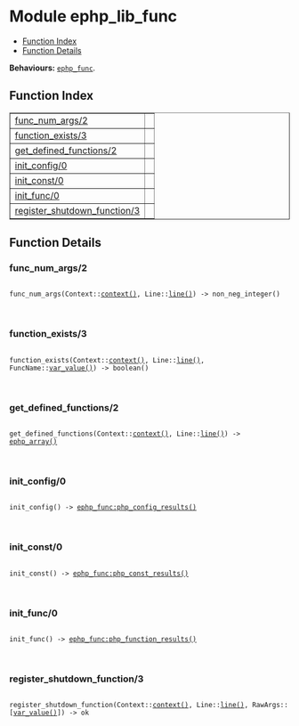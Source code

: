 

# Module ephp_lib_func #
* [Function Index](#index)
* [Function Details](#functions)

__Behaviours:__ [`ephp_func`](ephp_func.md).

<a name="index"></a>

## Function Index ##


<table width="100%" border="1" cellspacing="0" cellpadding="2" summary="function index"><tr><td valign="top"><a href="#func_num_args-2">func_num_args/2</a></td><td></td></tr><tr><td valign="top"><a href="#function_exists-3">function_exists/3</a></td><td></td></tr><tr><td valign="top"><a href="#get_defined_functions-2">get_defined_functions/2</a></td><td></td></tr><tr><td valign="top"><a href="#init_config-0">init_config/0</a></td><td></td></tr><tr><td valign="top"><a href="#init_const-0">init_const/0</a></td><td></td></tr><tr><td valign="top"><a href="#init_func-0">init_func/0</a></td><td></td></tr><tr><td valign="top"><a href="#register_shutdown_function-3">register_shutdown_function/3</a></td><td></td></tr></table>


<a name="functions"></a>

## Function Details ##

<a name="func_num_args-2"></a>

### func_num_args/2 ###

<pre><code>
func_num_args(Context::<a href="#type-context">context()</a>, Line::<a href="#type-line">line()</a>) -&gt; non_neg_integer()
</code></pre>
<br />

<a name="function_exists-3"></a>

### function_exists/3 ###

<pre><code>
function_exists(Context::<a href="#type-context">context()</a>, Line::<a href="#type-line">line()</a>, FuncName::<a href="#type-var_value">var_value()</a>) -&gt; boolean()
</code></pre>
<br />

<a name="get_defined_functions-2"></a>

### get_defined_functions/2 ###

<pre><code>
get_defined_functions(Context::<a href="#type-context">context()</a>, Line::<a href="#type-line">line()</a>) -&gt; <a href="#type-ephp_array">ephp_array()</a>
</code></pre>
<br />

<a name="init_config-0"></a>

### init_config/0 ###

<pre><code>
init_config() -&gt; <a href="ephp_func.md#type-php_config_results">ephp_func:php_config_results()</a>
</code></pre>
<br />

<a name="init_const-0"></a>

### init_const/0 ###

<pre><code>
init_const() -&gt; <a href="ephp_func.md#type-php_const_results">ephp_func:php_const_results()</a>
</code></pre>
<br />

<a name="init_func-0"></a>

### init_func/0 ###

<pre><code>
init_func() -&gt; <a href="ephp_func.md#type-php_function_results">ephp_func:php_function_results()</a>
</code></pre>
<br />

<a name="register_shutdown_function-3"></a>

### register_shutdown_function/3 ###

<pre><code>
register_shutdown_function(Context::<a href="#type-context">context()</a>, Line::<a href="#type-line">line()</a>, RawArgs::[<a href="#type-var_value">var_value()</a>]) -&gt; ok
</code></pre>
<br />

